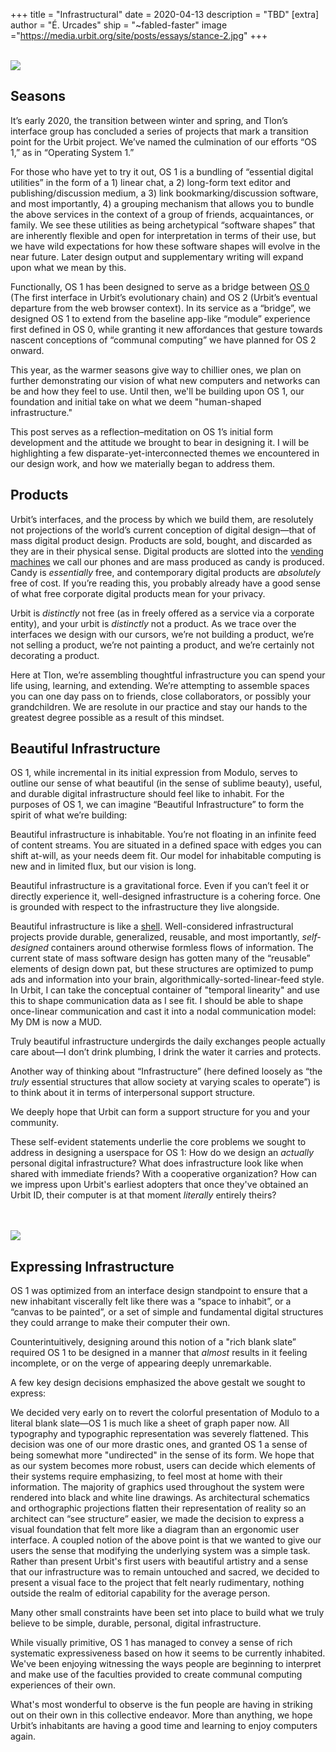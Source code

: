 +++
title = "Infrastructural"
date = 2020-04-13
description = "TBD"
[extra]
author = "É. Urcades"
ship = "~fabled-faster"
image ="https://media.urbit.org/site/posts/essays/stance-2.jpg"
+++

<br>

<img class="ba" src="https://media.urbit.org/site/posts/essays/infrastructural-1.jpg">

## Seasons

It’s early 2020, the transition between winter and spring, and Tlon’s interface group has concluded a series of projects that mark a transition point for the Urbit project. We’ve named the culmination of our efforts “OS 1,” as in “Operating System 1.”

For those who have yet to try it out, OS 1 is a bundling of “essential digital utilities” in the form of a 1) linear chat, a 2) long-form text editor and publishing/discussion medium, a 3) link bookmarking/discussion software, and most importantly, 4) a grouping mechanism that allows you to bundle the above services in the context of a group of friends, acquaintances, or family. We see these utilities as being archetypical “software shapes” that are inherently flexible and open for interpretation in terms of their use, but we have wild expectations for how these software shapes will evolve in the near future. Later design output and supplementary writing will expand upon what we mean by this.

Functionally, OS 1 has been designed to serve as a bridge between [OS 0](https://urbit.org/blog/landscape-a-portrait/) (The first interface in Urbit’s evolutionary chain) and OS 2 (Urbit’s eventual departure from the web browser context). In its service as a “bridge”, we designed OS 1 to extend from the baseline app-like “module” experience first defined in OS 0, while granting it new affordances that gesture towards nascent conceptions of “communal computing” we have planned for OS 2 onward.

This year, as the warmer seasons give way to chillier ones, we plan on further demonstrating our vision of what new computers and networks can be and how they feel to use. Until then, we'll be building upon OS 1, our foundation and initial take on what we deem "human-shaped infrastructure."

This post serves as a reflection–meditation on OS 1’s initial form development and the attitude we brought to bear in designing it. I will be highlighting a few disparate-yet-interconnected themes we encountered in our design work, and how we materially began to address them.

## Products

Urbit’s interfaces, and the process by which we build them, are resolutely not projections of the world’s current conception of digital design—that of mass digital product design. Products are sold, bought, and discarded as they are in their physical sense. Digital products are slotted into the [vending machines](https://urcad.es/writing/personal-computer-vending-machine/) we call our phones and are mass produced as candy is produced. Candy is *essentially* free, and contemporary digital products are *absolutely* free of cost. If you’re reading this, you probably already have a good sense of what free corporate digital products mean for your privacy.

Urbit is *distinctly* not free (as in freely offered as a service via a corporate entity), and your urbit is *distinctly* not a product. As we trace over the interfaces we design with our cursors, we’re not building a product, we’re not selling a product, we’re not painting a product, and we’re certainly not decorating a product.

Here at Tlon, we’re assembling thoughtful infrastructure you can spend your life using, learning, and extending. We’re attempting to assemble spaces you can one day pass on to friends, close collaborators, or possibly your grandchildren. We are resolute in our practice and stay our hands to the greatest degree possible as a result of this mindset.

## Beautiful Infrastructure

OS 1, while incremental in its initial expression from Modulo, serves to outline our sense of what beautiful (in the sense of sublime beauty), useful, and durable digital infrastructure should feel like to inhabit. For the purposes of OS 1, we can imagine “Beautiful Infrastructure” to form the spirit of what we’re building:

Beautiful infrastructure is inhabitable. You’re not floating in an infinite feed of content streams. You are situated in a defined space with edges you can shift at-will, as your needs deem fit. Our model for inhabitable computing is new and in limited flux, but our vision is long.

Beautiful infrastructure is a gravitational force. Even if you can’t feel it or directly experience it, well-designed infrastructure is a cohering force. One is grounded with respect to the infrastructure they live alongside.

Beautiful infrastructure is like a [shell](https://en.wikipedia.org/wiki/Shell). Well-considered infrastructural projects provide durable, generalized, reusable, and most importantly, *self-designed* containers around otherwise formless flows of information. 
The current state of mass software design has gotten many of the “reusable” elements of design down pat, but these structures are optimized to pump ads and information into your brain, algorithmically-sorted-linear-feed style. 
In Urbit, I can take the conceptual container of "temporal linearity" and use this to shape communication data as I see fit. I should be able to shape once-linear communication and cast it into a nodal communication model: My DM is now a MUD.

Truly beautiful infrastructure undergirds the daily exchanges people actually care about—I don’t drink plumbing, I drink the water it carries and protects.

Another way of thinking about “Infrastructure” (here defined loosely as “the *truly* essential structures that allow society at varying scales to operate”) is to think about it in terms of interpersonal support structure. 

We deeply hope that Urbit can form a support structure for you and your community.

These self-evident statements underlie the core problems we sought to address in designing a userspace for OS 1: How do we design an *actually* personal digital infrastructure? What does infrastructure look like when shared with immediate friends? With a cooperative organization? How can we impress upon Urbit's earliest adopters that once they've obtained an Urbit ID, their computer is at that moment *literally* entirely theirs?

<br>

<br>

<img class="ba" src="https://media.urbit.org/site/posts/essays/infrastructural-2.jpg">

## Expressing Infrastructure

OS 1 was optimized from an interface design standpoint to ensure that a new inhabitant viscerally felt like there was a “space to inhabit”, or a “canvas to be painted”, or a set of simple and fundamental digital structures they could arrange to make their computer their own. 

Counterintuitively, designing around this notion of a "rich blank slate” required OS 1 to be designed in a manner that *almost* results in it feeling incomplete, or on the verge of appearing deeply unremarkable. 

A few key design decisions emphasized the above gestalt we sought to express:

We decided very early on to revert the colorful presentation of Modulo to a literal blank slate—OS 1 is much like a sheet of graph paper now.
All typography and typographic representation was severely flattened. This decision was one of our more drastic ones, and granted OS 1 a sense of being somewhat more "undirected" in the sense of its form. We hope that as our system becomes more robust, users can decide which elements of their systems require emphasizing, to feel most at home with their information.
The majority of graphics used throughout the system were rendered into black and white line drawings. As architectural schematics and orthographic projections flatten their representation of reality so an architect can “see structure” easier, we made the decision to express a visual foundation that felt more like a diagram than an ergonomic user interface.
A coupled notion of the above point is that we wanted to give our users the sense that modifying the underlying system was a simple task. Rather than present Urbit's first users with beautiful artistry and a sense that our infrastructure was to remain untouched and sacred, we decided to present a visual face to the project that felt nearly rudimentary, nothing outside the realm of editorial capability for the average person.

Many other small constraints have been set into place to build what we truly believe to be simple, durable, personal, digital infrastructure. 

While visually primitive, OS 1 has managed to convey a sense of rich systematic expressiveness based on how it seems to be currently inhabited. We've been enjoying witnessing the ways people are beginning to interpret and make use of the faculties provided to create communal computing experiences of their own.

What's most wonderful to observe is the fun people are having in striking out on their own in this collective endeavor. More than anything, we hope Urbit’s inhabitants are having a good time and learning to enjoy computers again.